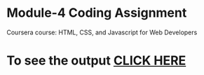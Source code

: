

# Module-4 Coding Assignment

Coursera course: HTML, CSS, and Javascript for Web Developers

# To see the output [CLICK HERE](https://sherazkhanbaloch.github.io/Coursera-HTML-CSS-and-JavaScript-for-Web-Developers/Module-4/index.html)
